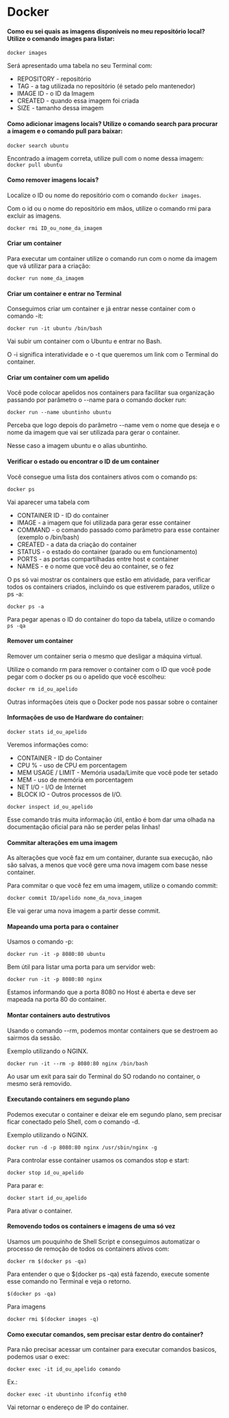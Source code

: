 # Docker

#### Como eu sei quais as imagens disponíveis no meu repositório local? Utilize o comando images para listar:  

`docker images`

Será apresentado uma tabela no seu Terminal com:
 
- REPOSITORY - repositório
- TAG - a tag utilizada no repositório (é setado pelo mantenedor)
- IMAGE ID - o ID da Imagem
- CREATED - quando essa imagem foi criada
- SIZE - tamanho dessa imagem
  

####  Como adicionar imagens locais? Utilize o comando search para procurar a imagem e o comando pull para baixar:
`docker search ubuntu`

Encontrado a imagem correta, utilize pull com o nome dessa imagem:
`docker pull ubuntu`

#### Como remover imagens locais?

Localize o ID ou nome do repositório com o comando `docker images`.

Com o id ou o nome do repositório em mãos, utilize o comando rmi para excluir as imagens.

`docker rmi ID_ou_nome_da_imagem`

#### Criar um container

Para executar um container utilize o comando run com o nome da imagem que vá utilizar para a criação:

`docker run nome_da_imagem`

#### Criar um container e entrar no Terminal

Conseguimos criar um container e já entrar nesse container com o comando -it:

  

`docker run -it ubuntu /bin/bash`

Vai subir um container com o Ubuntu e entrar no Bash.

  

O -i significa interatividade e o -t que queremos um link com o Terminal do container.

  

#### Criar um container com um apelido

Você pode colocar apelidos nos containers para facilitar sua organização passando por parâmetro o --name para o comando docker run:

  

`docker run --name ubuntinho ubuntu`

Perceba que logo depois do parâmetro --name vem o nome que deseja e o nome da imagem que vai ser utilizada para gerar o container.

  

Nesse caso a imagem ubuntu e o alias ubuntinho.

  

#### Verificar o estado ou encontrar o ID de um container

Você consegue uma lista dos containers ativos com o comando ps:

  

`docker ps`

Vai aparecer uma tabela com

  

- CONTAINER ID - ID do container
- IMAGE - a imagem que foi utilizada para gerar esse container
- COMMAND - o comando passado como parâmetro para esse container (exemplo o /bin/bash)
- CREATED - a data da criação do container
- STATUS - o estado do container (parado ou em funcionamento)
- PORTS - as portas compartilhadas entre host e container
- NAMES - e o nome que você deu ao container, se o fez

O ps só vai mostrar os containers que estão em atividade, para verificar todos os containers criados, incluindo os que estiverem parados, utilize o ps -a:

  

`docker ps -a`

Para pegar apenas o ID do container do topo da tabela, utilize o comando `ps -qa`

  

#### Remover um container

Remover um container seria o mesmo que desligar a máquina virtual.

  

Utilize o comando rm para remover o container com o ID que você pode pegar com o docker ps ou o apelido que você escolheu:

  

`docker rm id_ou_apelido`

Outras informações úteis que o Docker pode nos passar sobre o container

#### Informações de uso de Hardware do container:

  

`docker stats id_ou_apelido`

Veremos informações como:

  

- CONTAINER - ID do Container
- CPU % - uso de CPU em porcentagem
- MEM USAGE / LIMIT - Memória usada/Limite que você pode ter setado
- MEM - uso de memória em porcentagem
- NET I/O - I/O de Internet
- BLOCK IO - Outros processos de I/O.

`docker inspect id_ou_apelido`

Esse comando trás muita informação útil, então é bom dar uma olhada na documentação oficial para não se perder pelas linhas!

  

#### Commitar alterações em uma imagem

As alterações que você faz em um container, durante sua execução, não são salvas, a menos que você gere uma nova imagem com base nesse container.

  

Para commitar o que você fez em uma imagem, utilize o comando commit:

  

`docker commit ID/apelido nome_da_nova_imagem`

Ele vai gerar uma nova imagem a partir desse commit.

  

#### Mapeando uma porta para o container

Usamos o comando -p:

  

`docker run -it -p 8080:80 ubuntu`

Bem útil para listar uma porta para um servidor web:

  

`docker run -it -p 8080:80 nginx`

Estamos informando que a porta 8080 no Host é aberta e deve ser mapeada na porta 80 do container.

  

#### Montar containers auto destrutivos

Usando o comando --rm, podemos montar containers que se destroem ao sairmos da sessão.

Exemplo utilizando o NGINX.

`docker run -it --rm -p 8080:80 nginx /bin/bash`

Ao usar um exit para sair do Terminal do SO rodando no container, o mesmo será removido.

  

#### Executando containers em segundo plano

Podemos executar o container e deixar ele em segundo plano, sem precisar ficar conectado pelo Shell, com o comando -d.

  

Exemplo utilizando o NGINX.

  

`docker run -d -p 8080:80 nginx /usr/sbin/nginx -g`

Para controlar esse container usamos os comandos stop e start:

  

`docker stop id_ou_apelido`

Para parar e:

  

`docker start id_ou_apelido`

Para ativar o container.

  

#### Removendo todos os containers e imagens de uma só vez

Usamos um pouquinho de Shell Script e conseguimos automatizar o processo de remoção de todos os containers ativos com:

  

`docker rm $(docker ps -qa)`

Para entender o que o $(docker ps -qa) está fazendo, execute somente esse comando no Terminal e veja o retorno.

  

`$(docker ps -qa)`

Para imagens

  

`docker rmi $(docker images -q)`

#### Como executar comandos, sem precisar estar dentro do container?

Para não precisar acessar um container para executar comandos basicos, podemos usar o exec:

  

`docker exec -it id_ou_apelido comando`

Ex.:

  

`docker exec -it ubuntinho ifconfig eth0`

Vai retornar o endereço de IP do container.
